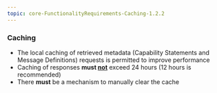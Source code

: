 ```yaml
---
topic: core-FunctionalityRequirements-Caching-1.2.2
---
```


### Caching

- The local caching of retrieved metadata (Capability Statements and Message Definitions) requests is permitted to improve performance
- Caching of responses **must <ins>not</ins>** exceed 24 hours (12 hours is recommended)
- There **must** be a mechanism to manually clear the cache

<br>